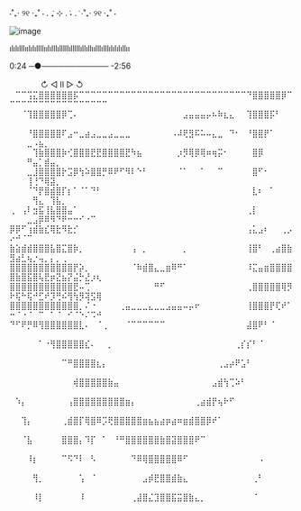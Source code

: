   ⋅˚₊‧ ୨୧ ‧₊˚ ⋅  . ݁₊ ⊹ . ݁˖ . ݁  ⋅˚₊‧ ୨୧ ‧₊˚ ⋅
  
![image](https://github.com/Blightpb/Blightpb/assets/159180376/0d8d1040-1806-431e-afb8-16967d109812)               

ılılılllıılılıllllıılılllılllllılllllıllıllıılllılllılılılıllıı

  0:24 ─●──────────── -2:56

ㅤㅤㅤㅤ  ↻      ◁ II ▷     ↺
⠀⠀⠀⠀⠀⠀
⠀⠉⠉⢩⣍⣿⣿⣿⣿⣿⣿⡯⠉⠉⠉⠉⠉⠉⠉⠉⠉⠉⠉⠉⠉⠉⠉⠉⠉⠉⠉⠉⠉⠉⠉⠉⠉⠉⠉⠉⠉⠙⣿⣿⣿⣿⣿⡿⠉⠉⠉⠉⠉⠉⠉⠉⠉⠉⠉⠉⠉⠉⠉⠉⠉⠉
⠀⠀⠈⢹⣿⣿⣿⣿⣿⡿⢉⠄⠀⠀⠀⠀⠀⠀⠀⠀⠀⠀⠀⠀⠀⠀⠀⠀⠀⠀⣠⣤⣤⣤⡤⠦⠷⣆⣄⠀⠀⢹⣿⣿⣿⡯⠃⠀⠀⠀⠀⠀⠀⠀⠀⠀⠀⠀⠀⠀⠀⠀⠀⠀⠀
⠀⠀⠀⠘⣿⣿⣿⣿⣿⠏⣠⠒⣀⣴⣠⣀⣀⣠⣀⣀⣀⠀⠀⠀⠀⠀⠀⠀⠠⠼⢟⣻⠯⠥⠤⣄⣀⠀⠙⠂⠀⠘⣿⣿⡟⠁⠀⠀⠀⠀⠀⠀⣀⠠⣦⡀⠀⠀⠀⠀⠀⠀⠀⠀⠀
⠀⠀⠀⠀⢹⣷⣿⣿⣿⡷⢊⣿⣿⣿⣟⣟⣿⣿⣿⣿⣟⠳⣦⠀⠀⠀⠀⠀⠀⡰⡻⢿⡿⢿⠶⢶⡭⠂⠀⠀⠀⠀⣿⡿⠀⠀⠀⠀⠀⠀⠀⠀⠛⣤⡁⣾⣤⡀⠀⠀⠀⠀⠀⠀⠀
⠀⠀⠀⣀⣸⣿⣿⣿⣿⡗⣩⡿⢳⠵⣿⣿⡛⠿⠟⠋⠻⠇⠑⠃⠀⠀⠀⠀⠀⠈⠁⠀⠀⠁⠀⠀⠉⠀⠀⠀⠀⠀⣿⠋⠂⠀⠀⠀⠀⠀⠀⠀⢸⢘⠙⢿⣽⡀⠀⠀⠀⠀⠀⠀⠀
⠀⠀⠀⠈⠙⡟⣿⣾⣿⡏⡆⠁⠈⠁⠙⠃⠀⠀⠀⠀⠀⠀⠀⠀⠀⠀⠀⠀⠀⠀⠀⠀⠀⠀⠀⠀⠀⠀⠀⠀⠀⠀⣇⠆⠀⠁⠀⠀⠀⠀⠀⠀⠀⢻⣄⠀⢹⣧⡀⠀⠀⠀⠀⠀⠀
⢀⠀⢠⠇⣲⣯⢸⣧⣿⣿⣤⠁⠀⠀⠀⠀⠀⠀⠀⠀⠀⠀⠀⠀⠀⠀⠀⠀⠀⠀⠀⠀⠀⠀⠀⠀⠀⠀⠀⠀⠀⢀⡇⠀⠀⠀⠀⠀⠀⠀⠀⠀⣀⣠⡿⠿⠻⠙⠟⠒⠒⠊⠐⠉⠀
⡿⡿⠋⢰⣾⣷⣎⢿⣗⠻⣗⡊⠀⠀⠀⠀⠀⠀⠀⠀⠀⠀⠀⠀⠀⠀⠀⠀⠀⠀⠀⠀⠀⠀⠀⠀⠀⠀⠀⠀⠀⢠⣅⣠⠆⠀⠀⢀⡠⠔⠚⠈⠉⠀⠀⠀⠀⠀⠀⠀⠀⠀⠀⠀⠀
⣷⣵⣾⣾⣿⣿⣿⣧⣿⣍⣿⡷⡀⠀⠀⠀⠀⠀⠀⠀⠀⢠⠀⡀⠀⠀⠀⠀⠀⠀⡀⠀⠀⠀⠀⠀⠀⠀⠀⠀⠀⢸⣿⠃⠀⢀⣴⣿⣷⣻⣴⣃⢦⡐⢤⡀⡄⡀⢀⠀⠀⠀⠀⠀⠀
⣿⣿⣿⣿⣿⣿⣿⣿⣿⣿⣿⡟⡵⡀⠀⠀⠀⠀⠀⠀⠀⠈⠷⣾⣿⣄⣀⣶⠿⠛⠁⠀⠀⠀⠀⠀⠀⠀⠀⠀⠀⠸⣍⣤⣶⣿⣿⣿⣿⣿⣷⣿⣯⣿⢧⣟⡶⣝⣦⡝⣬⡓⣜⡰⢆
⣿⣿⣿⣿⣿⣿⣿⣿⣿⣿⣿⣟⠤⢉⠀⠀⠀⠀⠀⠀⠀⠀⠀⠀⠀⠛⠋⠀⠀⠀⠀⠀⠀⠀⠀⠀⠀⠀⠀⠀⠀⢀⣿⣿⣿⣿⣿⢿⡻⠗⢯⠓⢯⠚⣋⠞⡹⢛⠮⢻⢳⡻⢽⣫⢿
⣿⣿⣿⣿⣿⣿⣿⣿⣿⣿⣿⣿⡀⠌⠐⠀⠀⠀⠀⢀⣤⣀⣀⣀⣄⣀⣀⣠⣤⣤⠤⡤⠖⠀⠀⠀⠀⠀⠀⠀⠀⢸⣿⣿⣿⡟⢏⠞⠁⠒⠈⠐⠈⠀⠉⠀⠁⠈⠀⠊⠈⠑⠌⠩⠚
⠙⠋⠟⡛⠿⢻⣿⣿⣿⣿⣿⣿⣇⠄⠀⠈⢀⠀⠀⠀⠈⠉⠉⠉⠉⠉⠉⠀⠀⠀⠀⠀⠀⠀⠀⠀⠀⠀⠀⠀⠀⣼⣿⠟⠃⠈⠀⠀⠀⠀⠀⠀⠀⠀⠀⠀⠀⠀⠀⠀⠀⠀⠀⠀⠀
⠀⠀⠀⠀⠀⠁⠐⢻⣿⣿⣿⣿⣿⣎⠄⠀⠀⡀⠀⠀⠀⠀⠀⠀⠀⠀⠀⠀⠀⠀⠀⠀⠀⠀⠀⠀⠀⠀⠀⢀⡎⡎⠃⠈⠀⠀⠀⠀⠀⠀⠀⠀⠀⠀⠀⠀⠀⠀⠀⠀⠀⠀⠀⠀⠀
⠀⠀⠀⠀⠀⠀⠀⠀⠀⠉⠛⣿⣿⣿⣿⣆⡄⠀⠀⠀⠀⠀⠀⠀⠀⠀⠀⠀⠀⠀⠀⠀⠀⠀⠀⠀⢀⣠⡴⠟⣡⠃⠀⠀⠀⠀⠀⠀⠀⠀⠀⠀⠀⠀⠀⠀⠀⠀⠀⠀⠀⠀⠀⠀⠀
⠀⠀⠀⠀⠀⠀⠀⠀⠀⠀⠀⢾⣿⣿⣿⣿⣿⣷⣤⠀⠀⠀⠀⠀⠀⠀⠀⠀⠀⠀⠀⠀⠀⠀⠀⣠⣾⢳⢉⠵⠃⠀⠀⠀⠀⠀⠀⠀⠀⠀⠀⠀⠀⠀⠀⠀⠀⠀⠀⠀⠀⠀⠀⠀⠀
⠀⠱⡄⠀⠀⠀⠀⠀⠀⠀⢠⣿⣿⣿⣿⣿⣿⣿⣿⣿⣶⡄⠀⠀⠀⠀⠀⠀⠀⠀⠀⠀⢀⣴⣾⡟⢦⠗⠋⠀⠀⠀⠀⠀⠀⠀⠀⠀⠀⠀⠀⠀⠀⠀⠀⠀⠀⠀⠀⠀⠀⠀⠀⠀⠀
⠀⠀⢹⡄⠀⠀⠀⠀⠀⢀⣾⣿⡏⢿⣿⠿⡩⢟⣿⣿⣿⣿⣿⣶⣦⣦⣴⡶⣴⠶⣶⣾⣿⣿⡿⠞⠁⠀⠀⠀⠀⠀⠀⠀⠀⠀⠀⠀⠀⠀⠀⠀⠀⠀⠀⠀⠀⠀⠀⠀⠀⠀⠀⠀⠀
⠀⠀⠈⣧⠀⠀⠀⠀⠀⣿⣿⣿⡄⠹⡏⠀⠁⠀⠘⠛⣿⣿⣿⣿⣿⣿⣷⣿⣽⣿⣿⣿⠟⠉⠀⠀⠀⠀⠀⠀⠀⠀⠀⠀⠀⠀⠀⠀⠀⠀⠀⠀⠀⠀⠀⠀⠀⠀⠀⠀⠀⠀⠀⠀⠀
⠀⠀⠀⠸⡆⠀⠀⠀⠀⠉⠫⠙⠇⠀⠣⠀⠀⠀⠀⠀⠀⠙⠿⢿⣿⣿⣿⣿⣿⠿⠋⠀⠀⠀⠀⠀⠀⠀⠀⠀⠀⠀⠀⠠⠀⠀⠀⠀⠀⠀⠀⠀⠀⠀⠀⠀⠀⠀⠀⠀⠀⠀⠀⠀⠀
⠀⠀⠀⠀⢻⡀⠀⠀⠀⠀⠀⠀⢡⠀⠈⠀⠀⠀⠀⠀⠀⠀⠀⣠⡾⣟⣿⣿⣾⣷⣄⠀⠀⠀⠀⠀⠀⠀⠀⠀⠀⠀⢀⠃⠀⠀⠀⠀⠀⠀⠀⠀⠀⠀⠀⠀⠀⠀⠀⠀⠀⠀⠀⠀⠀
⠀⠀⠀⠀⠸⡇⠀⠀⠀⠀⠀⠀⠸⠀⠀⠀⠀⠀⠀⠀⠀⢀⣼⣿⣌⣹⣿⣿⣯⣭⣿⣷⣄⡀⠀⠀⠀⠀⠀⠀⠀⠀⠈⠀⠀⠀⠀⠀⠀⠀⠀⠀⠀⠀⠀⠀⠀⠀⠀⠀⠀⠀⠀⠀⠀




